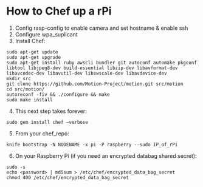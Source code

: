 # How to Chef up a rPi


1. Config rasp-config to enable camera and set hostname & enable ssh
2. Configure wpa_suplicant
3. Install Chef:
```
sudo apt-get update
sudo apt-get upgrade
sudo apt-get install ruby awscli bundler git autoconf automake pkgconf libtool libjpeg8-dev build-essential libzip-dev libavformat-dev libavcodec-dev libavutil-dev libswscale-dev libavdevice-dev
mkdir src
git clone https://github.com/Motion-Project/motion.git src/motion
cd src/motion/
autoreconf -fiv && ./configure && make
sudo make install
```
4. This next step takes forever:
```
sudo gem install chef —verbose
```
5. From your chef_repo:
```
knife bootstrap -N NODENAME -x pi -P raspberry --sudo IP_of_rPi
```
6. On your Raspberry Pi (if you need an encrypted databag shared secret):
```
sudo -s
echo <password> | md5sum > /etc/chef/encrypted_data_bag_secret
chmod 400 /etc/chef/encrypted_data_bag_secret
```